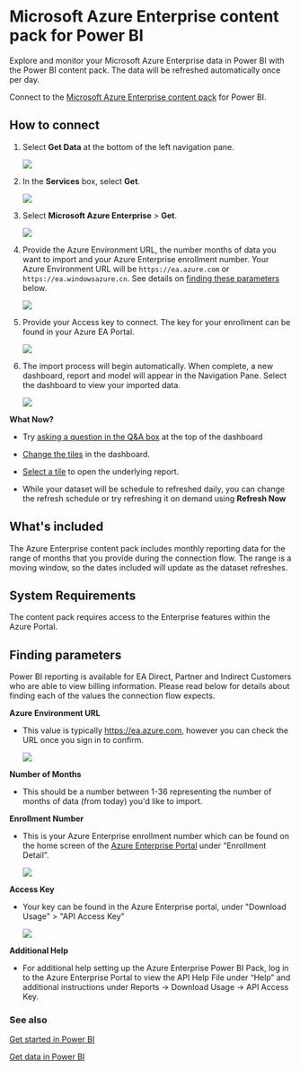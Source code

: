 <properties
   pageTitle="Microsoft Azure Enterprise content pack"
   description="Microsoft Azure Enterprise content pack for Power BI"
   services="powerbi"
   documentationCenter=""
   authors="ajayan"
   manager="erikre"
   backup="maggiesMSFT"
   editor=""
   tags=""
   qualityFocus="no"
   qualityDate=""/>

<tags
   ms.service="powerbi"
   ms.devlang="NA"
   ms.topic="article"
   ms.tgt_pltfrm="NA"
   ms.workload="powerbi"
   ms.date="08/10/2017"
   ms.author="ajayan"/>

# Microsoft Azure Enterprise content pack for Power BI

Explore and monitor your Microsoft Azure Enterprise data in Power BI with the Power BI content pack. The data will be refreshed automatically once per day.

Connect to the [Microsoft Azure Enterprise content pack](https://app.powerbi.com/getdata/services/azure-enterprise) for Power BI.

## How to connect

1. Select **Get Data** at the bottom of the left navigation pane.

	![](media/powerbi-content-pack-azure-enterprise/getdata.png)

2.  In the **Services** box, select **Get**.

	![](media/powerbi-content-pack-azure-enterprise/services.png)

3.  Select **Microsoft Azure Enterprise** \> **Get**.

	![](media/powerbi-content-pack-azure-enterprise/mazureenterprise.png)

4. Provide the Azure Environment URL, the number months of data you want to import and your Azure Enterprise enrollment number. Your Azure Environment URL will be `https://ea.azure.com` or `https://ea.windowsazure.cn`. See details on [finding these parameters](#FindingParams) below.

    ![](media/powerbi-content-pack-azure-enterprise/params.png)

5. Provide your Access key to connect. The key for your enrollment can be found in your Azure EA Portal.

	![](media/powerbi-content-pack-azure-enterprise/creds.png)

6.  The import process will begin automatically. When complete, a new dashboard, report and model will appear in the Navigation Pane. Select the dashboard to view your imported data.

	![](media/powerbi-content-pack-azure-enterprise/dashboard.png)


**What Now?**

- Try [asking a question in the Q&A box](powerbi-service-q-and-a.md) at the top of the dashboard

- [Change the tiles](powerbi-service-edit-a-tile-in-a-dashboard.md) in the dashboard.

- [Select a tile](powerbi-service-dashboard-tiles.md) to open the underlying report.

- While your dataset will be schedule to refreshed daily, you can change the refresh schedule or try refreshing it on demand using **Refresh Now**


## What's included

The Azure Enterprise content pack includes monthly reporting data for the range of months that you provide during the connection flow. The range is a moving window, so the dates included will update as the dataset refreshes.

## System Requirements

The content pack requires access to the Enterprise features within the Azure Portal.

<a name="FindingParams"></a>
## Finding parameters

Power BI reporting is available for EA Direct, Partner and Indirect Customers who are able to view billing information. Please read below for details about finding each of the values the connection flow expects.

**Azure Environment URL**

- This value is typically https://ea.azure.com, however you can check the URL once you sign in to confirm.

	![](media/powerbi-content-pack-azure-enterprise/params3.png)

**Number of Months**

- This should be a number between 1-36 representing the number of months of data (from today) you'd like to import.

**Enrollment Number**

- This is your Azure Enterprise enrollment number which can be found on the home screen of the [Azure Enterprise Portal](https://ea.azure.com/) under “Enrollment Detail”.

	![](media/powerbi-content-pack-azure-enterprise/params2.png)

**Access Key**

- Your key can be found in the Azure Enterprise portal, under "Download Usage" > "API Access Key"

	![](media/powerbi-content-pack-azure-enterprise/creds2.png)

**Additional Help**

- For additional help setting up the Azure Enterprise Power BI Pack, log in to the Azure Enterprise Portal to view the API Help File under “Help” and additional instructions under Reports -> Download Usage -> API Access Key.

### See also

[Get started in Power BI](powerbi-service-get-started.md)

[Get data in Power BI](powerbi-service-get-data.md)
